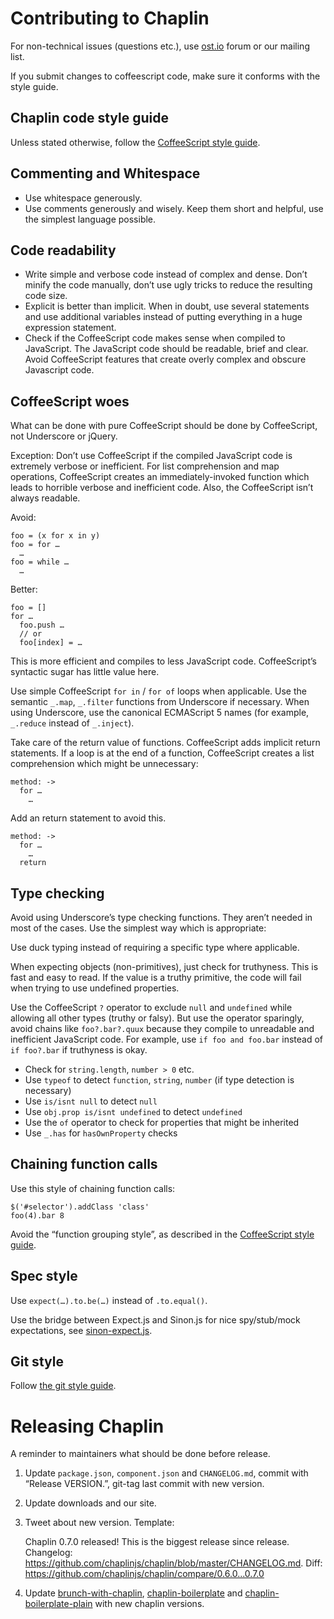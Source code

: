 # Contributing to Chaplin
For non-technical issues (questions etc.),
use [ost.io](http://ost.io/chaplinjs/chaplin) forum or our mailing list.

If you submit changes to coffeescript code, make sure it conforms with the style guide.

## Chaplin code style guide

Unless stated otherwise, follow the [CoffeeScript style guide](https://github.com/polarmobile/coffeescript-style-guide).

## Commenting and Whitespace

* Use whitespace generously.
* Use comments generously and wisely. Keep them short and helpful, use the simplest language possible.

## Code readability

* Write simple and verbose code instead of complex and dense. Don’t minify the code manually, don’t use ugly tricks to reduce the resulting code size.
* Explicit is better than implicit. When in doubt, use several statements and use additional variables instead of putting everything in a huge expression statement.
* Check if the CoffeeScript code makes sense when compiled to JavaScript. The JavaScript code should be readable, brief and clear. Avoid CoffeeScript features that create overly complex and obscure Javascript code.

## CoffeeScript woes

What can be done with pure CoffeeScript should be done by CoffeeScript, not Underscore or jQuery.

Exception: Don’t use CoffeeScript if the compiled JavaScript code is extremely verbose or inefficient. For list comprehension and map operations, CoffeeScript creates an immediately-invoked function which leads to horrible verbose and inefficient code. Also, the CoffeeScript isn’t always readable.

Avoid:

```
foo = (x for x in y)
foo = for …
  …
foo = while …
  …
```

Better:

```
foo = []
for …
  foo.push …
  // or
  foo[index] = …
```

This is more efficient and compiles to less JavaScript code. CoffeeScript’s syntactic sugar has little value here.

Use simple CoffeeScript `for in` / `for of` loops when applicable. Use the semantic `_.map`, `_.filter` functions from Underscore if necessary. When using Underscore, use the canonical ECMAScript 5 names (for example, `_.reduce` instead of  `_.inject`).

Take care of the return value of functions. CoffeeScript adds implicit return statements. If a loop is at the end of a function, CoffeeScript creates a list comprehension which might be unnecessary:

```
method: ->
  for …
    …
```

Add an return statement to avoid this.

```
method: ->
  for …
    …
  return
```

## Type checking

Avoid using Underscore’s type checking functions. They aren’t needed in most of the cases. Use the simplest way which is appropriate:

Use duck typing instead of requiring a specific type where applicable.

When expecting objects (non-primitives), just check for truthyness. This is fast and easy to read. If the value is a truthy primitive, the code will fail when trying to use undefined properties.

Use the CoffeeScript `?` operator to exclude `null` and `undefined` while allowing all other types (truthy or falsy). But use the operator sparingly, avoid chains like `foo?.bar?.quux` because they compile to unreadable and inefficient JavaScript code. For example, use `if foo and foo.bar` instead of `if foo?.bar` if truthyness is okay.

- Check for `string.length`, `number > 0` etc.
- Use `typeof` to detect `function`, `string`, `number` (if type detection is necessary)
- Use `is/isnt null` to detect `null`
- Use `obj.prop is/isnt undefined` to detect `undefined`
- Use the `of` operator to check for properties that might be inherited
- Use `_.has` for `hasOwnProperty` checks

## Chaining function calls

Use this style of chaining function calls:

```
$('#selector').addClass 'class'
foo(4).bar 8
```

Avoid the “function grouping style”, as described in the [CoffeeScript style guide](https://github.com/polarmobile/coffeescript-style-guide).

## Spec style

Use `expect(…).to.be(…)` instead of `.to.equal()`.

Use the bridge between Expect.js and Sinon.js for nice spy/stub/mock expectations, see [sinon-expect.js](https://github.com/lightsofapollo/sinon-expect/blob/master/lib/sinon-expect.js).

## Git style

Follow [the git style guide](https://github.com/paulmillr/code-style-guides/blob/master/README.md#git).

# Releasing Chaplin

A reminder to maintainers what should be done before release.

1. Update `package.json`, `component.json` and `CHANGELOG.md`, commit with “Release VERSION.”,
git-tag last commit with new version.
2. Update downloads and our site.
3. Tweet about new version. Template:

    Chaplin 0.7.0 released! This is the biggest release since release. Changelog: https://github.com/chaplinjs/chaplin/blob/master/CHANGELOG.md. Diff: https://github.com/chaplinjs/chaplin/compare/0.6.0...0.7.0

4. Update
[brunch-with-chaplin](https://github.com/paulmillr/brunch-with-chaplin),
[chaplin-boilerplate](https://github.com/chaplinjs/chaplin-boilerplate) and
[chaplin-boilerplate-plain](https://github.com/chaplinjs/chaplin-boilerplate-plain)
with new chaplin versions.
